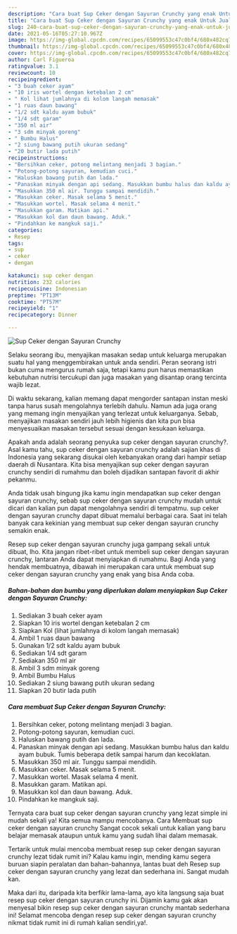 ```yaml
---
description: "Cara buat Sup Ceker dengan Sayuran Crunchy yang enak Untuk Jualan"
title: "Cara buat Sup Ceker dengan Sayuran Crunchy yang enak Untuk Jualan"
slug: 240-cara-buat-sup-ceker-dengan-sayuran-crunchy-yang-enak-untuk-jualan
date: 2021-05-16T05:27:10.967Z
image: https://img-global.cpcdn.com/recipes/65099553c47c0bf4/680x482cq70/sup-ceker-dengan-sayuran-crunchy-foto-resep-utama.jpg
thumbnail: https://img-global.cpcdn.com/recipes/65099553c47c0bf4/680x482cq70/sup-ceker-dengan-sayuran-crunchy-foto-resep-utama.jpg
cover: https://img-global.cpcdn.com/recipes/65099553c47c0bf4/680x482cq70/sup-ceker-dengan-sayuran-crunchy-foto-resep-utama.jpg
author: Carl Figueroa
ratingvalue: 3.1
reviewcount: 10
recipeingredient:
- "3 buah ceker ayam"
- "10 iris wortel dengan ketebalan 2 cm"
- " Kol lihat jumlahnya di kolom langah memasak"
- "1 ruas daun bawang"
- "1/2 sdt kaldu ayam bubuk"
- "1/4 sdt garam"
- "350 ml air"
- "3 sdm minyak goreng"
- " Bumbu Halus"
- "2 siung bawang putih ukuran sedang"
- "20 butir lada putih"
recipeinstructions:
- "Bersihkan ceker, potong melintang menjadi 3 bagian."
- "Potong-potong sayuran, kemudian cuci."
- "Haluskan bawang putih dan lada."
- "Panaskan minyak dengan api sedang. Masukkan bumbu halus dan kaldu ayam bubuk. Tumis beberapa detik sampai harum dan kecoklatan."
- "Masukkan 350 ml air. Tunggu sampai mendidih."
- "Masukkan ceker. Masak selama 5 menit."
- "Masukkan wortel. Masak selama 4 menit."
- "Masukkan garam. Matikan api."
- "Masukkan kol dan daun bawang. Aduk."
- "Pindahkan ke mangkuk saji."
categories:
- Resep
tags:
- sup
- ceker
- dengan

katakunci: sup ceker dengan 
nutrition: 232 calories
recipecuisine: Indonesian
preptime: "PT13M"
cooktime: "PT57M"
recipeyield: "1"
recipecategory: Dinner

---
```



![Sup Ceker dengan Sayuran Crunchy](https://img-global.cpcdn.com/recipes/65099553c47c0bf4/680x482cq70/sup-ceker-dengan-sayuran-crunchy-foto-resep-utama.jpg)

Selaku seorang ibu, menyajikan masakan sedap untuk keluarga merupakan suatu hal yang menggembirakan untuk anda sendiri. Peran seorang istri bukan cuma mengurus rumah saja, tetapi kamu pun harus memastikan kebutuhan nutrisi tercukupi dan juga masakan yang disantap orang tercinta wajib lezat.

Di waktu  sekarang, kalian memang dapat mengorder santapan instan meski tanpa harus susah mengolahnya terlebih dahulu. Namun ada juga orang yang memang ingin menyajikan yang terlezat untuk keluarganya. Sebab, menyajikan masakan sendiri jauh lebih higienis dan kita pun bisa menyesuaikan masakan tersebut sesuai dengan kesukaan keluarga. 



Apakah anda adalah seorang penyuka sup ceker dengan sayuran crunchy?. Asal kamu tahu, sup ceker dengan sayuran crunchy adalah sajian khas di Indonesia yang sekarang disukai oleh kebanyakan orang dari hampir setiap daerah di Nusantara. Kita bisa menyajikan sup ceker dengan sayuran crunchy sendiri di rumahmu dan boleh dijadikan santapan favorit di akhir pekanmu.

Anda tidak usah bingung jika kamu ingin mendapatkan sup ceker dengan sayuran crunchy, sebab sup ceker dengan sayuran crunchy mudah untuk dicari dan kalian pun dapat mengolahnya sendiri di tempatmu. sup ceker dengan sayuran crunchy dapat dibuat memalui berbagai cara. Saat ini telah banyak cara kekinian yang membuat sup ceker dengan sayuran crunchy semakin enak.

Resep sup ceker dengan sayuran crunchy juga gampang sekali untuk dibuat, lho. Kita jangan ribet-ribet untuk membeli sup ceker dengan sayuran crunchy, lantaran Anda dapat menyiapkan di rumahmu. Bagi Anda yang hendak membuatnya, dibawah ini merupakan cara untuk membuat sup ceker dengan sayuran crunchy yang enak yang bisa Anda coba.

<!--inarticleads1-->

##### Bahan-bahan dan bumbu yang diperlukan dalam menyiapkan Sup Ceker dengan Sayuran Crunchy:

1. Sediakan 3 buah ceker ayam
1. Siapkan 10 iris wortel dengan ketebalan 2 cm
1. Siapkan  Kol (lihat jumlahnya di kolom langah memasak)
1. Ambil 1 ruas daun bawang
1. Gunakan 1/2 sdt kaldu ayam bubuk
1. Sediakan 1/4 sdt garam
1. Sediakan 350 ml air
1. Ambil 3 sdm minyak goreng
1. Ambil  Bumbu Halus
1. Sediakan 2 siung bawang putih ukuran sedang
1. Siapkan 20 butir lada putih




<!--inarticleads2-->

##### Cara membuat Sup Ceker dengan Sayuran Crunchy:

1. Bersihkan ceker, potong melintang menjadi 3 bagian.
1. Potong-potong sayuran, kemudian cuci.
1. Haluskan bawang putih dan lada.
1. Panaskan minyak dengan api sedang. Masukkan bumbu halus dan kaldu ayam bubuk. Tumis beberapa detik sampai harum dan kecoklatan.
1. Masukkan 350 ml air. Tunggu sampai mendidih.
1. Masukkan ceker. Masak selama 5 menit.
1. Masukkan wortel. Masak selama 4 menit.
1. Masukkan garam. Matikan api.
1. Masukkan kol dan daun bawang. Aduk.
1. Pindahkan ke mangkuk saji.




Ternyata cara buat sup ceker dengan sayuran crunchy yang lezat simple ini mudah sekali ya! Kita semua mampu mencobanya. Cara Membuat sup ceker dengan sayuran crunchy Sangat cocok sekali untuk kalian yang baru belajar memasak ataupun untuk kamu yang sudah lihai dalam memasak.

Tertarik untuk mulai mencoba membuat resep sup ceker dengan sayuran crunchy lezat tidak rumit ini? Kalau kamu ingin, mending kamu segera buruan siapin peralatan dan bahan-bahannya, lantas buat deh Resep sup ceker dengan sayuran crunchy yang lezat dan sederhana ini. Sangat mudah kan. 

Maka dari itu, daripada kita berfikir lama-lama, ayo kita langsung saja buat resep sup ceker dengan sayuran crunchy ini. Dijamin kamu gak akan menyesal bikin resep sup ceker dengan sayuran crunchy mantab sederhana ini! Selamat mencoba dengan resep sup ceker dengan sayuran crunchy nikmat tidak rumit ini di rumah kalian sendiri,ya!.

